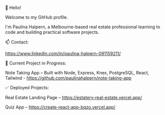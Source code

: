 👋 Hello!

Welcome to my GitHub profile.

I'm Paulina Halpern, a Melbourne-based real estate professional learning to code and building practical software projects.

📫 Contact:

https://www.linkedin.com/in/paulina-halpern-091159211/


🚀 Current Project in Progress:

Note Taking App – Built with Node, Express, Knex, PostgreSQL, React, Tailwind -
https://github.com/paulinahalpern/note-taking-app


✅ Deployed Projects:

Real Estate Landing Page –
https://estatery-real-estate.vercel.app/

Quiz App –
https://create-react-app-bqzo.vercel.app/
